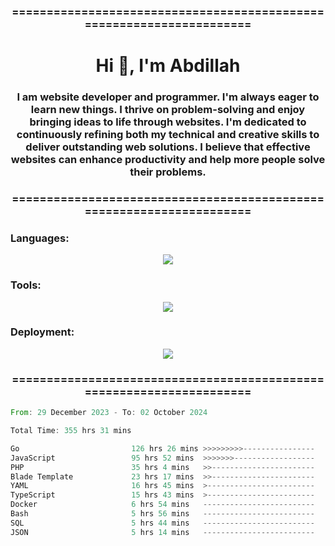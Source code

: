 <h3 align="center">=====================================================================</h3>
<h1 align="center">Hi 👋, I'm Abdillah</h1>
<h3 align="center">I am website developer and programmer. I'm always eager to learn new things. I thrive on problem-solving and enjoy bringing ideas to life through websites. I'm dedicated to continuously refining both my technical and creative skills to deliver outstanding web solutions. I believe that effective websites can enhance productivity and help more people solve their problems.</h3>
<h3 align="center">=====================================================================</h3>

<h3 align="left">Languages:</h3>
<p align="center">
  <a href="https://skillicons.dev">
    <img src="https://skillicons.dev/icons?i=go,nodejs,php,css,html,kotlin" />
  </a>
</p>

<h3 align="left">Tools:</h3>
<p align="center">
  <a href="https://skillicons.dev">
    <img src="https://skillicons.dev/icons?i=express,nextjs,postman,powershell,bash,nginx,arduino,laravel,androidstudio,react,prisma" />
  </a>
</p>

<h3 align="left">Deployment:</h3>
<p align="center">
  <a href="https://skillicons.dev">
    <img src="https://skillicons.dev/icons?i=git,github,docker,aws,jenkins,prometheus,grafana,mongodb,postgres,mysql" />
  </a>
</p>

<h3 align="center">=====================================================================</h3>

<!--START_SECTION:waka-->

```rust
From: 29 December 2023 - To: 02 October 2024

Total Time: 355 hrs 31 mins

Go                         126 hrs 26 mins >>>>>>>>>----------------   35.23 %
JavaScript                 95 hrs 52 mins  >>>>>>>------------------   26.71 %
PHP                        35 hrs 4 mins   >>-----------------------   09.77 %
Blade Template             23 hrs 17 mins  >>-----------------------   06.49 %
YAML                       16 hrs 45 mins  >------------------------   04.67 %
TypeScript                 15 hrs 43 mins  >------------------------   04.38 %
Docker                     6 hrs 54 mins   -------------------------   01.93 %
Bash                       5 hrs 56 mins   -------------------------   01.66 %
SQL                        5 hrs 44 mins   -------------------------   01.60 %
JSON                       5 hrs 14 mins   -------------------------   01.46 %
```

<!--END_SECTION:waka-->
<!---
Abedmuh/Abedmuh is a ✨ special ✨ repository because its `README.md` (this file) appears on your GitHub profile.
You can click the Preview link to take a look at your changes.
--->

